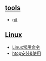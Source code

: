 ## [tools](../../tree/master/_tools)

- [git](_tools/git.md)

## [Linux](../../tree/master/_Linux)

- [Linux常用命令](_Linux/Linux常用命令.md)  
- [htop安装&使用](_Linux/htop安装&使用.md)  

